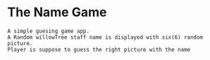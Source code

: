 # The Name Game
    A simple guesing game app.
    A Random willowTree staff name is displayed with six(6) random picture. 
    Player is suppose to guess the right picture with the name
